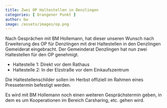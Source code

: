 ```yaml
---
title: Zwei OP Haltestellen in Denzlingen
categories: [ Orangener Punkt ]
author: bw
image: /assets/images/op.png
---
```

Nach Gesprächen mit BM Hollemann, hat dieser unseren Wunsch nach Erweiterung des OP für Denzlingen mit drei Haltestellen in den Denzlingen Gemeiderat eingebracht. Der Gemeinderat Denzlingen hat nun zwei Haltestellen für den OP genehmigt.

* Haltestelle 1: Direkt vor dem Rathaus
* Haltestelle 2: In der Elzstraße vor dem Einkaufszentrum

Die Haltestellenschilder sollen im Herbst offiziell im Rahmen eines Pressetermin befestigt werden.

Es wird mit BM Hollemann noch einen weiteren Gesprächstermin geben, in dem es um Kooperationen im Bereich Carsharing, etc. gehen wird.
